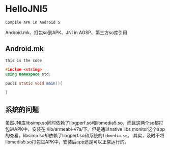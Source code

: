 # HelloJNI5
    Compile APK in Android 5
Android.mk、打包so到APK、JNI in AOSP、第三方so库引用

## Android.mk
```
this is the code
```
```cpp
#inclue <string>
using namespace std;
```
```Java
pucli static void main(){

}
```

## 系统的问题
虽然JNI库libsimp.so同时依赖了libgperf.so和libmedia5.so，而且这两个so都打包进APK中，安装在 /lib/armeabi-v7a/下。但是通过native libs monitor这个app的查看，libsimp.so却依赖了libgperf.so和系统的`libmedia.so`。
其实，及时不将libmedia5.so打包进APK中，安装后app还是可以正常运行的。

